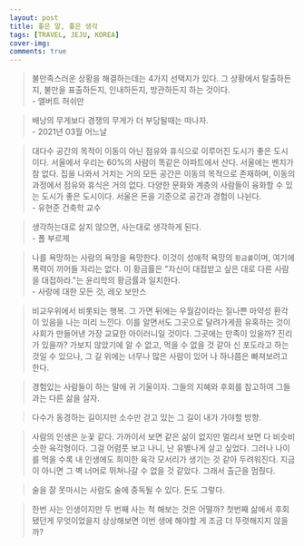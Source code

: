 ```yaml
---
layout: post
title: 좋은 말, 좋은 생각
tags: [TRAVEL, JEJU, KOREA]
cover-img: 
comments: true
---
```


> 불만족스러운 상황을 해결하는데는 4가지 선택지가 있다. 그 상황에서 탈출하든지, 불만을 표출하든지, 인내하든지, 방관하든지 하는 것이다.  
> \- 앨버트 허쉬만

> 배낭의 무게보다 경쟁의 무게가 더 부담될때는 떠나자.  
> \- 2021년 03월 어느날

> 대다수 공간의 목적이 이동이 아닌 점유와 휴식으로 이루어진 도시가 좋은 도시이다. 서울에서 우리는 60%의 사람이 똑같은 아파트에서 산다. 서울에는 벤치가 참 없다. 집을 나와서 거치는 거의 모든 공간은 이동의 목적으로 존재하며, 이동의 과정에서 점유와 휴식은 거의 없다. 다양한 문화와 계층의 사람들이 융화할 수 있는 도시가 좋은 도시이다. 서울은 돈을 기준으로 공간과 경험이 나뉜다.  
> \- 유현준 건축학 교수

> 생각하는대로 살지 않으면, 사는대로 생각하게 된다.  
> \- 폴 부르제

> 나를 욕망하는 사람의 욕망을 욕망한다. 이것이 성애적 욕망의 `황금률`이며, 여기에 폭력이 끼어들 자리는 없다. 이 황금률은 "자신이 대접받고 싶은 대로 다른 사람을 대접하라."는 윤리학의 황금률과 일치한다.  
> \- 사랑에 대한 모든 것, 레오 보만스

> 비교우위에서 비롯되는 행복. 그 가면 뒤에는 우월감이라는 질나쁜 마약성 환각이 있음을 나는 미리 느낀다. 이를 알면서도 그곳으로 달려가게끔 유혹하는 것이 사회가 만들어낸 가장 교묘한 아이러니일 것이다. 그곳에는 만족이 있을까? 진리가 있을까? 가보지 않았기에 알 수 없고, 먹을 수 없을 것 같아 신 포도라고 하는 것일 수 있으나, 그 길 위에는 너무나 많은 사람이 있어 나 하나쯤은 빠져보려고 한다.

> 경험있는 사람들이 하는 말에 귀 기울이자. 그들의 지혜와 후회를 참고하여 그들과는 다른 삶을 살자.

> 다수가 동경하는 길이지만 소수만 걷고 있는 그 길이 내가 가야할 방향.

> 사람의 인생은 눈꽃 같다. 가까이서 보면 같은 삶이 없지만 멀리서 보면 다 비슷비슷한 육각형이다. 그걸 어렴풋 보고 나니, 난 유별나게 살고 싶었다. 그러나 나이를 먹을 수록 내 인생에도 희미한 육각 모서리가 생기는 것 같아 두려워진다. 지금이 아니면 그 벽 너머로 뛰쳐나갈 수 없을 것 같았다. 그래서 출근을 멈췄다.

> 술을 잘 못마시는 사람도 술에 중독될 수 있다. 돈도 그렇다.

> 한번 사는 인생이지만 두 번째 사는 척 해보는 것은 어떨까? 첫번째 삶에서 후회됐던게 무엇이었을지 상상해보면 이번 생에 해야할 게 조금 더 뚜렷해지지 않을까?
